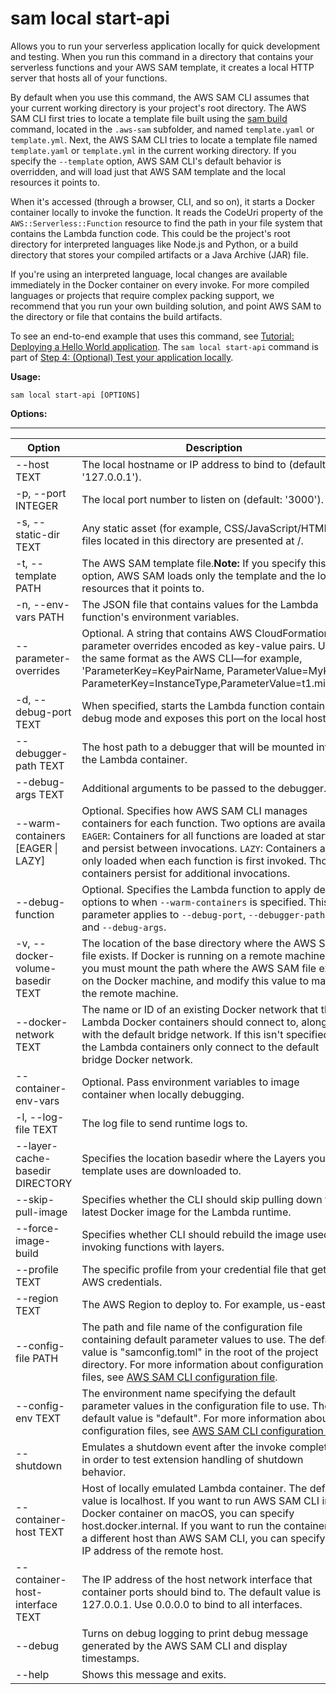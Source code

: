 # sam local start\-api<a name="sam-cli-command-reference-sam-local-start-api"></a>

Allows you to run your serverless application locally for quick development and testing\. When you run this command in a directory that contains your serverless functions and your AWS SAM template, it creates a local HTTP server that hosts all of your functions\.

By default when you use this command, the AWS SAM CLI assumes that your current working directory is your project's root directory\. The AWS SAM CLI first tries to locate a template file built using the [sam build](sam-cli-command-reference-sam-build.md) command, located in the `.aws-sam` subfolder, and named `template.yaml` or `template.yml`\. Next, the AWS SAM CLI tries to locate a template file named `template.yaml` or `template.yml` in the current working directory\. If you specify the `--template` option, AWS SAM CLI's default behavior is overridden, and will load just that AWS SAM template and the local resources it points to\.

When it's accessed \(through a browser, CLI, and so on\), it starts a Docker container locally to invoke the function\. It reads the CodeUri property of the `AWS::Serverless::Function` resource to find the path in your file system that contains the Lambda function code\. This could be the project's root directory for interpreted languages like Node\.js and Python, or a build directory that stores your compiled artifacts or a Java Archive \(JAR\) file\. 

If you're using an interpreted language, local changes are available immediately in the Docker container on every invoke\. For more compiled languages or projects that require complex packing support, we recommend that you run your own building solution, and point AWS SAM to the directory or file that contains the build artifacts\.

To see an end\-to\-end example that uses this command, see [Tutorial: Deploying a Hello World application](serverless-getting-started-hello-world.md)\. The `sam local start-api` command is part of [Step 4: \(Optional\) Test your application locally](serverless-getting-started-hello-world.md#serverless-getting-started-hello-world-test-locally)\.

**Usage:**

```
sam local start-api [OPTIONS]
```

**Options:**


****  

| Option | Description | 
| --- | --- | 
| \-\-host TEXT | The local hostname or IP address to bind to \(default: '127\.0\.0\.1'\)\. | 
| \-p, \-\-port INTEGER | The local port number to listen on \(default: '3000'\)\. | 
| \-s, \-\-static\-dir TEXT | Any static asset \(for example, CSS/JavaScript/HTML\) files located in this directory are presented at /\. | 
| \-t, \-\-template PATH | The AWS SAM template file\.**Note:** If you specify this option, AWS SAM loads only the template and the local resources that it points to\. | 
| \-n, \-\-env\-vars PATH | The JSON file that contains values for the Lambda function's environment variables\. | 
| \-\-parameter\-overrides | Optional\. A string that contains AWS CloudFormation parameter overrides encoded as key\-value pairs\. Use the same format as the AWS CLI—for example, 'ParameterKey=KeyPairName, ParameterValue=MyKey ParameterKey=InstanceType,ParameterValue=t1\.micro'\. | 
| \-d, \-\-debug\-port TEXT | When specified, starts the Lambda function container in debug mode and exposes this port on the local host\. | 
| \-\-debugger\-path TEXT | The host path to a debugger that will be mounted into the Lambda container\. | 
| \-\-debug\-args TEXT | Additional arguments to be passed to the debugger\. | 
| \-\-warm\-containers \[EAGER \| LAZY\] |  Optional\. Specifies how AWS SAM CLI manages containers for each function\. Two options are available:  `EAGER`: Containers for all functions are loaded at startup and persist between invocations\.  `LAZY`: Containers are only loaded when each function is first invoked\. Those containers persist for additional invocations\.  | 
| \-\-debug\-function |  Optional\. Specifies the Lambda function to apply debug options to when `--warm-containers` is specified\. This parameter applies to `--debug-port`, `--debugger-path`, and `--debug-args`\.  | 
| \-v, \-\-docker\-volume\-basedir TEXT | The location of the base directory where the AWS SAM file exists\. If Docker is running on a remote machine, you must mount the path where the AWS SAM file exists on the Docker machine, and modify this value to match the remote machine\. | 
| \-\-docker\-network TEXT | The name or ID of an existing Docker network that the Lambda Docker containers should connect to, along with the default bridge network\. If this isn't specified, the Lambda containers only connect to the default bridge Docker network\. | 
| \-\-container\-env\-vars | Optional\. Pass environment variables to image container when locally debugging\. | 
| \-l, \-\-log\-file TEXT | The log file to send runtime logs to\. | 
| \-\-layer\-cache\-basedir DIRECTORY | Specifies the location basedir where the Layers your template uses are downloaded to\. | 
| \-\-skip\-pull\-image | Specifies whether the CLI should skip pulling down the latest Docker image for the Lambda runtime\. | 
| \-\-force\-image\-build | Specifies whether CLI should rebuild the image used for invoking functions with layers\. | 
| \-\-profile TEXT | The specific profile from your credential file that gets AWS credentials\. | 
| \-\-region TEXT | The AWS Region to deploy to\. For example, us\-east\-1\. | 
| \-\-config\-file PATH | The path and file name of the configuration file containing default parameter values to use\. The default value is "samconfig\.toml" in the root of the project directory\. For more information about configuration files, see [AWS SAM CLI configuration file](serverless-sam-cli-config.md)\. | 
| \-\-config\-env TEXT | The environment name specifying the default parameter values in the configuration file to use\. The default value is "default"\. For more information about configuration files, see [AWS SAM CLI configuration file](serverless-sam-cli-config.md)\. | 
| \-\-shutdown | Emulates a shutdown event after the invoke completes, in order to test extension handling of shutdown behavior\. | 
| \-\-container\-host TEXT | Host of locally emulated Lambda container\. The default value is localhost\. If you want to run AWS SAM CLI in a Docker container on macOS, you can specify host\.docker\.internal\. If you want to run the container on a different host than AWS SAM CLI, you can specify the IP address of the remote host\. | 
| \-\-container\-host\-interface TEXT | The IP address of the host network interface that container ports should bind to\. The default value is 127\.0\.0\.1\. Use 0\.0\.0\.0 to bind to all interfaces\.  | 
| \-\-debug | Turns on debug logging to print debug message generated by the AWS SAM CLI and display timestamps\. | 
| \-\-help | Shows this message and exits\. | 